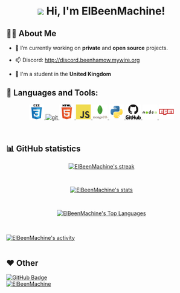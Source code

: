 <h1 align="center"><img src="https://raw.githubusercontent.com/MartinHeinz/MartinHeinz/master/wave.gif" width="30px"> Hi, I'm ElBeenMachine!</h1>

## 🙋‍♂️ About Me

- 🔭 I’m currently working on **private** and **open source** projects.

- 📫 Discord: http://discord.beenhamow.mywire.org

- 🍰 I'm a student in the **United Kingdom**

## 🚀 Languages and Tools:

<p align = "center"> 
	<a href="https://www.w3schools.com/css/" target="_blank">
		<img src="https://raw.githubusercontent.com/devicons/devicon/master/icons/css3/css3-original-wordmark.svg" alt="css3" width="40" height="40"/>
	</a>
	<a href="https://git-scm.com/" target="_blank"> 
		<img src="https://www.vectorlogo.zone/logos/git-scm/git-scm-icon.svg" alt="git" width="40" height="40"/>
	</a>
	<a href="https://www.w3.org/html/" target="_blank"> 
		<img src="https://raw.githubusercontent.com/devicons/devicon/master/icons/html5/html5-original-wordmark.svg" alt="html5" width="40" height="40"/>
	</a> 
	<a href="https://developer.mozilla.org/en-US/docs/Web/JavaScript" target="_blank"> 
		<img src="https://raw.githubusercontent.com/devicons/devicon/master/icons/javascript/javascript-original.svg" alt="javascript" width="40" height="40"/>
	</a> 
	<a href="https://www.mongodb.com/" target="_blank"> 
		<img src="https://raw.githubusercontent.com/devicons/devicon/master/icons/mongodb/mongodb-original-wordmark.svg" alt="mongodb" width="40" height="40"/>
	</a>
	<a href="https://www.python.org" target="_blank"> 
		<img src="https://raw.githubusercontent.com/devicons/devicon/master/icons/python/python-original.svg" alt="python" width="40" height="40"/> 
	</a>
	<a href="https://github.com" target="_blank">
		<img src="https://raw.githubusercontent.com/devicons/devicon/master/icons/github/github-original-wordmark.svg" alt="github" width="40" height="40">
	</a>
	<a href="https://nodejs.org/en/" target="_blank">
		<img src="https://raw.githubusercontent.com/devicons/devicon/master/icons/nodejs/nodejs-original-wordmark.svg" alt="nodejs" width="40" height="40">
	</a>
	<a href="https://www.npmjs.com" target="_blank">
		<img src="https://raw.githubusercontent.com/devicons/devicon/master/icons/npm/npm-original-wordmark.svg" alt="npm" width="40" height="40">
	</a>
</p>

<br/>

## 📊 GitHub statistics
  
<p align="center">
 <a href="#">
   <img alt="ElBeenMachine's streak" src="https://github-readme-streak-stats.herokuapp.com/?user=ElBeenMachine&theme=black-ice&hide_border=true&stroke=0000&background=060A0CD0"/>
 </a>
</p>

<br/>

<p align = "center">
	<a href="#">
	  <img alt="ElBeenMachine's stats" src="https://github-readme-stats.vercel.app/api?username=ElBeenMachine&show_icons=true&count_private=true&theme=react&hide_border=true&bg_color=0D1117&card_width=450"/>
	</a>
</p>

<br/>

<p align = "center">
	<a href="#">
    	<img alt="ElBeenMachine's Top Languages" src="https://github-readme-stats.vercel.app/api/top-langs/?username=ElBeenMachine&langs_count=8&count_private=true&layout=compact&theme=react&hide_border=true&bg_color=0D1117&card_width=450"/>
	</a>
</p>

<br/>
<br/>

<a href="#">
  <img alt="ElBeenMachine's activity" src="https://activity-graph.herokuapp.com/graph?username=ElBeenMachine&bg_color=0D1117&color=5BCDEC&line=5BCDEC&point=FFFFFF&hide_border=true"/>
</a>

<br/>
<br/>

## ❤ Other
<a href="#">
	<img src="https://img.shields.io/github/followers/ElBeenMachine?label=Followers&style=social" alt="GitHub Badge">
</a>

<br>

<a href="https://twitter.com/ElBeenMachine" target="blank">
	<img src="https://img.shields.io/twitter/follow/ElBeenMachine?logo=twitter&style=for-the-badge" alt="ElBeenMachine"/>
</a>
